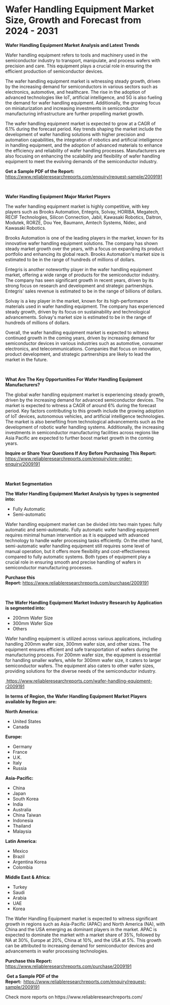 <p><h1>Wafer Handling Equipment Market Size, Growth and Forecast from 2024 - 2031</h1></p><p><strong>Wafer Handling Equipment Market Analysis and Latest Trends</strong></p>
<p><p>Wafer handling equipment refers to tools and machinery used in the semiconductor industry to transport, manipulate, and process wafers with precision and care. This equipment plays a crucial role in ensuring the efficient production of semiconductor devices.</p><p>The wafer handling equipment market is witnessing steady growth, driven by the increasing demand for semiconductors in various sectors such as electronics, automotive, and healthcare. The rise in the adoption of advanced technologies like IoT, artificial intelligence, and 5G is also fueling the demand for wafer handling equipment. Additionally, the growing focus on miniaturization and increasing investments in semiconductor manufacturing infrastructure are further propelling market growth.</p><p>The wafer handling equipment market is expected to grow at a CAGR of 6.1% during the forecast period. Key trends shaping the market include the development of wafer handling solutions with higher precision and automation capabilities, the integration of robotics and artificial intelligence in handling equipment, and the adoption of advanced materials to enhance the efficiency and reliability of wafer handling processes. Manufacturers are also focusing on enhancing the scalability and flexibility of wafer handling equipment to meet the evolving demands of the semiconductor industry.</p></p>
<p><strong>Get a Sample PDF of the Report:&nbsp;</strong> <a href="https://www.reliableresearchreports.com/enquiry/request-sample/2009191">https://www.reliableresearchreports.com/enquiry/request-sample/2009191</a></p>
<p>&nbsp;</p>
<p><strong>Wafer Handling Equipment Major Market Players</strong></p>
<p><p>The wafer handling equipment market is highly competitive, with key players such as Brooks Automation, Entegris, Solvay, HORIBA, Megatech, RECIF Technologies, Silicon Connection, Jabil, Kawasaki Robotics, Daitron, Modutek, RORZE, Dou Yee, Baumann, Amtech Systems, Nidec, and Kawasaki Robotics.</p><p>Brooks Automation is one of the leading players in the market, known for its innovative wafer handling equipment solutions. The company has shown steady market growth over the years, with a focus on expanding its product portfolio and enhancing its global reach. Brooks Automation's market size is estimated to be in the range of hundreds of millions of dollars.</p><p>Entegris is another noteworthy player in the wafer handling equipment market, offering a wide range of products for the semiconductor industry. The company has seen significant growth in recent years, driven by its strong focus on research and development and strategic partnerships. Entegris' sales revenue is estimated to be in the range of billions of dollars.</p><p>Solvay is a key player in the market, known for its high-performance materials used in wafer handling equipment. The company has experienced steady growth, driven by its focus on sustainability and technological advancements. Solvay's market size is estimated to be in the range of hundreds of millions of dollars.</p><p>Overall, the wafer handling equipment market is expected to witness continued growth in the coming years, driven by increasing demand for semiconductor devices in various industries such as automotive, consumer electronics, and telecommunications. Companies that focus on innovation, product development, and strategic partnerships are likely to lead the market in the future.</p></p>
<p>&nbsp;</p>
<p><strong>What Are The Key Opportunities For Wafer Handling Equipment Manufacturers?</strong></p>
<p><p>The global wafer handling equipment market is experiencing steady growth, driven by the increasing demand for advanced semiconductor devices. The market is expected to witness a CAGR of around 6% during the forecast period. Key factors contributing to this growth include the growing adoption of IoT devices, autonomous vehicles, and artificial intelligence technologies. The market is also benefiting from technological advancements such as the development of robotic wafer handling systems. Additionally, the increasing investments in semiconductor manufacturing facilities across regions like Asia Pacific are expected to further boost market growth in the coming years.</p></p>
<p><strong>Inquire or Share Your Questions If Any Before Purchasing This Report:</strong> <a href="https://www.reliableresearchreports.com/enquiry/pre-order-enquiry/2009191">https://www.reliableresearchreports.com/enquiry/pre-order-enquiry/2009191</a></p>
<p>&nbsp;</p>
<p><strong>Market Segmentation</strong></p>
<p><strong>The Wafer Handling Equipment Market Analysis by types is segmented into:</strong></p>
<p><ul><li>Fully Automatic</li><li>Semi-automatic</li></ul></p>
<p><p>Wafer handling equipment market can be divided into two main types: fully automatic and semi-automatic. Fully automatic wafer handling equipment requires minimal human intervention as it is equipped with advanced technology to handle wafer processing tasks efficiently. On the other hand, semi-automatic wafer handling equipment still requires some level of manual operation, but it offers more flexibility and cost-effectiveness compared to fully automatic systems. Both types of equipment play a crucial role in ensuring smooth and precise handling of wafers in semiconductor manufacturing processes.</p></p>
<p><strong>Purchase this Report:&nbsp;</strong><a href="https://www.reliableresearchreports.com/purchase/2009191">https://www.reliableresearchreports.com/purchase/2009191</a></p>
<p>&nbsp;</p>
<p><strong>The Wafer Handling Equipment Market Industry Research by Application is segmented into:</strong></p>
<p><ul><li>200mm Wafer Size</li><li>300mm Wafer Size</li><li>Others</li></ul></p>
<p><p>Wafer handling equipment is utilized across various applications, including handling 200mm wafer size, 300mm wafer size, and other sizes. The equipment ensures efficient and safe transportation of wafers during the manufacturing process. For 200mm wafer size, the equipment is essential for handling smaller wafers, while for 300mm wafer size, it caters to larger semiconductor wafers. The equipment also caters to other wafer sizes, providing solutions for the diverse needs of the semiconductor industry.</p></p>
<p><a href="https://www.reliableresearchreports.com/wafer-handling-equipment-r2009191">&nbsp;https://www.reliableresearchreports.com/wafer-handling-equipment-r2009191</a></p>
<p><strong>In terms of Region, the Wafer Handling Equipment Market Players available by Region are:</strong></p>
<p>
    <p> <strong> North America: </strong>
        <ul>
            <li>United States</li>
            <li>Canada</li>
        </ul>
        </p> 
    <p> <strong> Europe: </strong>
        <ul>
            <li>Germany</li>
            <li>France</li>
            <li>U.K.</li>
            <li>Italy</li>
            <li>Russia</li>
        </ul>
        </p> 
    <p> <strong> Asia-Pacific: </strong>
        <ul>
            <li>China</li>
            <li>Japan</li>
            <li>South Korea</li>
            <li>India</li>
            <li>Australia</li>
            <li>China Taiwan</li>
            <li>Indonesia</li>
            <li>Thailand</li>
            <li>Malaysia</li>
        </ul>
        </p> 
    <p> <strong> Latin America: </strong>
        <ul>
            <li>Mexico</li>
            <li>Brazil</li>
            <li>Argentina Korea</li>
            <li>Colombia</li>
        </ul>
        </p> 
    <p> <strong> Middle East & Africa: </strong>
        <ul>
            <li>Turkey</li>
            <li>Saudi</li>
            <li>Arabia</li>
            <li>UAE</li>
            <li>Korea</li>
        </ul>
    </p>
    </p>
<p><p>The Wafer Handling Equipment market is expected to witness significant growth in regions such as Asia-Pacific (APAC) and North America (NA), with China and the USA emerging as dominant players in the market. APAC is expected to dominate the market with a market share of 35%, followed by NA at 30%, Europe at 20%, China at 10%, and the USA at 5%. This growth can be attributed to increasing demand for semiconductor devices and advancements in wafer processing technologies.</p></p>
<p><strong>Purchase this Report: </strong><a href="https://www.reliableresearchreports.com/purchase/2009191">https://www.reliableresearchreports.com/purchase/2009191</a></p>
<p>&nbsp;<strong>Get a Sample PDF of the Report:&nbsp;&nbsp;</strong><a href="https://www.reliableresearchreports.com/enquiry/request-sample/2009191">https://www.reliableresearchreports.com/enquiry/request-sample/2009191</a></p>
<p><strong></strong></p>
<p>Check more reports on https://www.reliableresearchreports.com/</p>